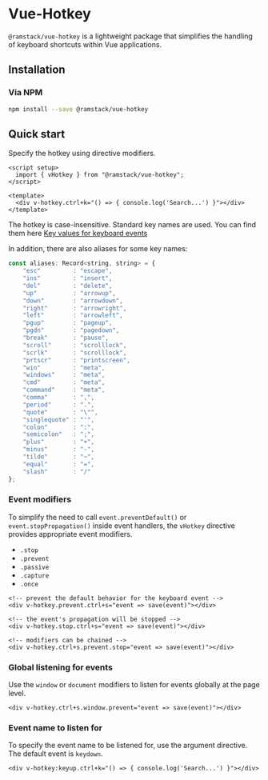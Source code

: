 # Vue-Hotkey

`@ramstack/vue-hotkey` is a lightweight package that simplifies the handling of keyboard shortcuts within Vue applications.

## Installation

### Via NPM
```sh
npm install --save @ramstack/vue-hotkey
```

## Quick start

Specify the hotkey using directive modifiers.
```vue
<script setup>
  import { vHotkey } from "@ramstack/vue-hotkey";
</script>

<template>
  <div v-hotkey.ctrl+k="() => { console.log('Search...') }"></div>
</template>
```
The hotkey is case-insensitive. Standard key names are used.
You can find them here [Key values for keyboard events](https://developer.mozilla.org/en-US/docs/Web/API/UI_Events/Keyboard_event_key_values)

In addition, there are also aliases for some key names:

```js
const aliases: Record<string, string> = {
    "esc"         : "escape",
    "ins"         : "insert",
    "del"         : "delete",
    "up"          : "arrowup",
    "down"        : "arrowdown",
    "right"       : "arrowright",
    "left"        : "arrowleft",
    "pgup"        : "pageup",
    "pgdn"        : "pagedown",
    "break"       : "pause",
    "scroll"      : "scrolllock",
    "scrlk"       : "scrolllock",
    "prtscr"      : "printscreen",
    "win"         : "meta",
    "windows"     : "meta",
    "cmd"         : "meta",
    "command"     : "meta",
    "comma"       : ",",
    "period"      : ".",
    "quote"       : "\"",
    "singlequote" : "'",
    "colon"       : ":",
    "semicolon"   : ";",
    "plus"        : "+",
    "minus"       : "-",
    "tilde"       : "~",
    "equal"       : "=",
    "slash"       : "/"
};
```

### Event modifiers
To simplify the need to call `event.preventDefault()` or `event.stopPropagation()` inside event handlers,
the `vHotkey` directive provides appropriate event modifiers.
* `.stop`
* `.prevent`
* `.passive`
* `.capture`
* `.once`

```vue
<!-- prevent the default behavior for the keyboard event -->
<div v-hotkey.prevent.ctrl+s="event => save(event)"></div>

<!-- the event's propagation will be stopped -->
<div v-hotkey.stop.ctrl+s="event => save(event)"></div>

<!-- modifiers can be chained -->
<div v-hotkey.ctrl+s.prevent.stop="event => save(event)"></div>
```

### Global listening for events
Use the `window` or `document` modifiers to listen for events globally at the page level.

```vue
<div v-hotkey.ctrl+s.window.prevent="event => save(event)"></div>
```

### Event name to listen for
To specify the event name to be listened for, use the argument directive. The default event is `keydown`.
```vue
<div v-hotkey:keyup.ctrl+k="() => { console.log('Search...') }"></div>
```
